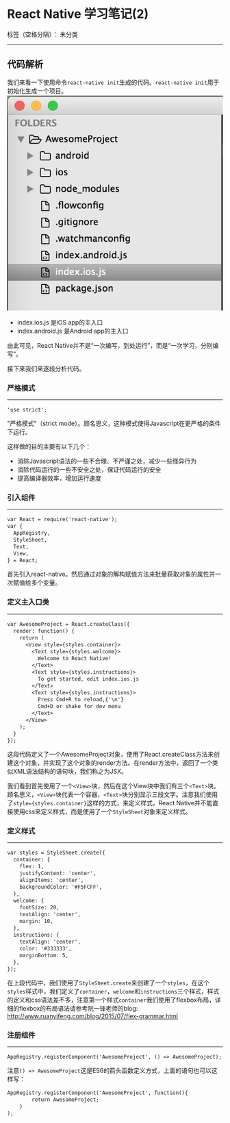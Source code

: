 # React Native 学习笔记(2)

标签（空格分隔）： 未分类

---

## 代码解析 ##
我们来看一下使用命令`react-native init`生成的代码。`react-native init`用于初始化生成一个项目。
![代码目录结构][1]

 - index.ios.js 是iOS app的主入口
 - index.android.js 是Android app的主入口

由此可见，React Native并不是“一次编写，到处运行”，而是“一次学习，分别编写”。

接下来我们来逐段分析代码。

### 严格模式 ###

----------


    'use strict';

"严格模式"（strict mode）。顾名思义，这种模式使得Javascript在更严格的条件下运行。

这样做的目的主要有以下几个：

 - 消除Javascript语法的一些不合理、不严谨之处，减少一些怪异行为
 - 消除代码运行的一些不安全之处，保证代码运行的安全
 - 提高编译器效率，增加运行速度

### 引入组件 ###

----------

    var React = require('react-native');
    var {
      AppRegistry,
      StyleSheet,
      Text,
      View,
    } = React;
    
首先引入react-native。然后通过对象的解构赋值方法来批量获取对象的属性并一次赋值给多个变量。

### 定义主入口类 ###

----------

    var AwesomeProject = React.createClass({
      render: function() {
        return (
          <View style={styles.container}>
            <Text style={styles.welcome}>
              Welcome to React Native!
            </Text>
            <Text style={styles.instructions}>
              To get started, edit index.ios.js
            </Text>
            <Text style={styles.instructions}>
              Press Cmd+R to reload,{'\n'}
              Cmd+D or shake for dev menu
            </Text>
          </View>
        );
      }
    });
    
这段代码定义了一个AwesomeProject对象，使用了React.createClass方法来创建这个对象，并实现了这个对象的render方法。在render方法中，返回了一个类似XML语法结构的语句块，我们称之为JSX。

我们看到首先使用了一个`<View>`块，然后在这个View块中我们有三个`<Text>`块。顾名思义，`<View>`块代表一个容器，`<Text>`块分别显示三段文字。注意我们使用了`style={styles.container}`这样的方式，来定义样式，React Native并不能直接使用css来定义样式，而是使用了一个`StyleSheet`对象来定义样式。

### 定义样式 ###

----------

    var styles = StyleSheet.create({
      container: {
        flex: 1,
        justifyContent: 'center',
        alignItems: 'center',
        backgroundColor: '#F5FCFF',
      },
      welcome: {
        fontSize: 20,
        textAlign: 'center',
        margin: 10,
      },
      instructions: {
        textAlign: 'center',
        color: '#333333',
        marginBottom: 5,
      },
    });
    
在上段代码中，我们使用了`StyleSheet.create`来创建了一个`styles`，在这个`styles`样式中，我们定义了`container`，`welcome`和`instructions`三个样式，样式的定义和css语法差不多，注意第一个样式`container`我们使用了flexbox布局，详细的flexbox的布局语法请参考阮一锋老师的blog: http://www.ruanyifeng.com/blog/2015/07/flex-grammar.html

### 注册组件 ###

----------


    AppRegistry.registerComponent('AwesomeProject', () => AwesomeProject);

注意`() => AwesomeProject`这是ES6的箭头函数定义方式，上面的语句也可以这样写：

    AppRegistry.registerComponent('AwesomeProject', function(){
            return AwesomeProject;
        }
    );

  [1]: content/20151216/sublime.png